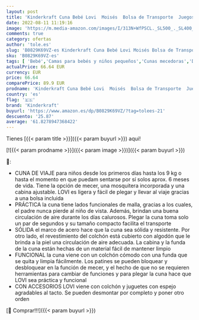 ```yaml
---
layout: post
title: 'Kinderkraft Cuna Bebé Lovi  Moisés  Bolsa de Transporte  Juegos  Viaje  Gris'
date: 2022-08-11 11:19:16
image: 'https://m.media-amazon.com/images/I/313N+WfPSCL._SL500_._SL400_.jpg'
comments: true
category: ofertas
author: 'tole.es'
slug: 'B0829K69VZ-es Kinderkraft Cuna Bebé Lovi Moisés Bolsa de Transporte...'
sku: 'B0829K69VZ-es'
tags: [ 'Bebé','Camas para bebés y niños pequeños','Cunas mecedoras','Dormitorio','Muebles para bebé','bebé','kinderkraft','🇪🇸', ]
actualPrice: 66.64 EUR
currency: EUR
price: 66.64
comparePrice: 89.9 EUR
prodname: 'Kinderkraft Cuna Bebé Lovi  Moisés  Bolsa de Transporte  Juegos  Viaje  Gris'
country: 'es'
flag: '🇪🇸'
brand: 'Kinderkraft'
buyurl: 'https://www.amazon.es/dp/B0829K69VZ/?tag=tolees-21'
descuento: '25.87'
average: '61.8278947368422'
---
```


Tienes [{{< param title >}}]({{< param buyurl >}}) aqui!

[![{{< param prodname >}}]({{< param image >}})]({{< param buyurl >}})

🔎:

- CUNA DE VIAJE para niños desde los primeros días hasta los 9 kg o hasta el momento en que puedam sentarse por sí solos aprox. 6 meses de vida. Tiene la opción de mecer, una mosquitera incorporada y una cabina ajustable. LOVI es ligera y fácil de plegar y llevar al viaje gracias a una bolsa incluida
- PRÁCTICA la cuna tiene lados funcionales de malla, gracias a los cuales, el padre nunca pierde al niño de vista. Además, brindan una buena circulación de aire durante los días calurosos. Plegar la cuna toma solo un par de segundos y su tamaño compacto facilita el transporte
- SÓLIDA el marco de acero hace que la cuna sea sólida y resistente. Por otro lado, el revestimiento del colchón está cubierto con algodón que le brinda a la piel una circulación de aire adecuada. La cabina y la funda de la cuna están hechas de un material fácil de mantener limpio
- FUNCIONAL la cuna viene con un colchón cómodo con una funda que se quita y limpia fácilmente. Los patines se pueden bloquear y desbloquear en la función de mecer, y el hecho de que no se requieren herramientas para cambiar de funciones y para plegar la cuna hace que LOVI sea práctica y funcional
- CON ACCESORIOS LOVI viene con colchón y juguetes con espejo agradables al tacto. Se pueden desmontar por completo y poner otro orden

[🛒 Comprar!!!]({{< param buyurl >}})
